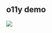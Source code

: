 ## o11y demo

<i class="fas fa-play fa-5x"></i><!-- .element: style="float: right;" -->

![](100_monitoring/o11y/o11y.svg)
